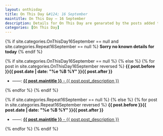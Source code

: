 ```yaml
---
layout: onthisday
title: On This Day &#124; 16 September
maintitle: On This Day — 16 September
description: Details for On This Day are genarated by the posts added to the website so the content is subject to changes/updates over time.
categories: [On This Day]
---
```


{% if site.categories.OnThisDay16September == null and site.categories.Repeat16September == null %}
<strong>Sorry no known details for today</strong>
{% endif %}

{% if site.categories.OnThisDay16September == null %}
{% else %}
{% for post in site.categories.OnThisDay16September reversed %}
<strong>{{ post.before }}{{ post.date | date: "%e %B %Y" }}{{ post.after }}</strong>
<ul>
<li> ——: <a href="{{ post.url }}"><strong>{{ post.maintitle }}</strong> - {{ post.post_description }}</a></li>
</ul>
{% endfor %}
{% endif %}

{% if site.categories.Repeat16September == null %}
{% else %}
{% for post in site.categories.Repeat16September reversed %}
<strong>{{ post.before }}{{ post.date | date: "%e %B %Y" }}{{ post.after }}</strong>
<ul>
<li> ——: <a href="{{ post.url }}"><strong>{{ post.maintitle }}</strong> - {{ post.post_description }}</a></li>
</ul>
{% endfor %}
{% endif %}

